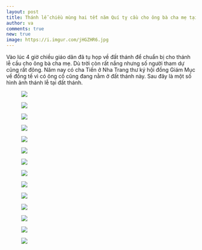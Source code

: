 ```yaml
---
layout: post
title: Thánh lễ chiều mùng hai tết năm Quí tỵ cầu cho ông bà cha mẹ tại đất thánh
author: va
comments: true
new: true
image: https://i.imgur.com/jHGZHR6.jpg
---
```


Vào lúc 4 giờ chiều giáo dân đã tụ họp về đất thánh để chuẩn bị cho thánh lễ cầu cho ông bà cha mẹ. Dù trời còn rất nắng nhưng số người tham dự cũng rất đông. Năm nay có cha Tiến ở Nha Trang thư ký hội đồng Giám Mục về đồng tế vì có ông cố cũng đang nằm ở đất thánh này. Sau đây là một số hình ảnh thánh lễ tại đất thánh.

<figure>
    <img src="https://i.imgur.com/hQjf24C.jpg" />
</figure>

<figure>
    <img src="https://i.imgur.com/ChTrwH9.jpg" />
</figure>

<figure>
    <img src="https://i.imgur.com/LAzptqv.jpg" />
</figure>

<figure>
    <img src="https://i.imgur.com/VFc49zQ.jpg" />
</figure>

<figure>
    <img src="https://i.imgur.com/Vyv5Lsf.jpg" />
</figure>

<figure>
    <img src="https://i.imgur.com/RQdnTGv.jpg" />
</figure>

<figure>
    <img src="https://i.imgur.com/PLUJh0g.jpg" />
</figure>

<figure>
    <img src="https://i.imgur.com/8m0HfHO.jpg" />
</figure>

<figure>
    <img src="https://i.imgur.com/iSBqkr4.jpg" />
</figure>

<figure>
    <img src="https://i.imgur.com/DJFW7eV.jpg" />
</figure>

<figure>
    <img src="https://i.imgur.com/FaLnhvt.jpg" />
</figure>

<figure>
    <img src="https://i.imgur.com/ICblIjL.jpg" />
</figure>

<figure>
    <img src="https://i.imgur.com/RX4q7HG.jpg" />
</figure>

<figure>
    <img src="https://i.imgur.com/iSBqkr4.jpg" />
</figure>
